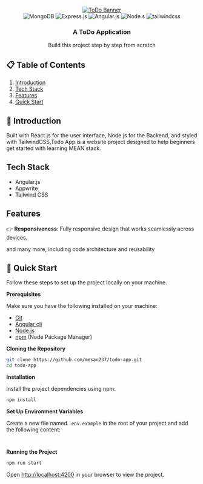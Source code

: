 <div align="center">
  <br />
    <a href="#" target="_blank">
      <img src="" alt="ToDo Banner">
    </a>
  <br />
  
  <div>
    <img src="https://img.shields.io/badge/-MongoDB-13aa52?style=for-the-badge&logo=mongodb&logoColor=white" alt="MongoDB" />    
    <img src="https://img.shields.io/badge/Express.js-000000?logo=express&logoColor=fff&style=flat" alt="Express.js" /> 
    <img src="https://img.shields.io/badge/Angular-DD0031?style=for-the-badge&logo=angular&logoColor=white" alt="Angular.js" />
    <img src="https://img.shields.io/badge/node.js-339933?style=for-the-badge&logo=Node.js&logoColor=white" alt="Node.s" />
    <img src="https://img.shields.io/badge/-Tailwind_CSS-black?style=for-the-badge&logoColor=white&logo=tailwindcss&color=06B6D4" alt="tailwindcss" />
  </div>

  <h3 align="center">A ToDo Application</h3>

   <div align="center">
     Build this project step by step from scratch
    </div>
</div>

## 📋 <a name="table">Table of Contents</a>

1. [Introduction](#introduction)
2. [Tech Stack](#tech-stack)
3. [Features](#features)
4. [Quick Start](#quick-start)

## <a name="introduction">🤖 Introduction</a>

Built with React.js for the user interface, Node js for the Backend, and styled with TailwindCSS,Todo App is a website project designed to help beginners get started with learning MEAN stack.

## <a name="tech-stack"> Tech Stack</a>

- Angular.js
- Appwrite
- Tailwind CSS

## <a name="features"> Features</a>

👉 **Responsiveness**: Fully responsive design that works seamlessly across devices.

and many more, including code architecture and reusability

## <a name="quick-start">🤸 Quick Start</a>

Follow these steps to set up the project locally on your machine.

**Prerequisites**

Make sure you have the following installed on your machine:

- [Git](https://git-scm.com/)
- [Angular cli](https://github.com/angular/angular-cli#installation)
- [Node.js](https://nodejs.org/en)
- [npm](https://www.npmjs.com/) (Node Package Manager)

**Cloning the Repository**

```bash
git clone https://github.com/mesan237/todo-app.git
cd todo-app
```

**Installation**

Install the project dependencies using npm:

```bash
npm install
```

**Set Up Environment Variables**

Create a new file named `.env.example` in the root of your project and add the following content:

```env


```

**Running the Project**

```bash
npm run start
```

Open [http://localhost:4200](http://localhost:4200) in your browser to view the project.
